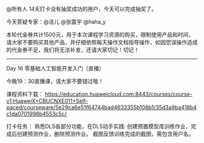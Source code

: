 @所有人
14天打卡没有抽奖成功的用户，今天可以完成抽奖了。

今天答疑专家：@洁儿  @张震宇 @haha_y

本轮代金券共计1500元，用于本次课程学习资源的购买，限制使用产品和时间，请大家不要购买其他产品，并仔细依照每天操作文档指导操作，如因您误操作造成的代金券不足，我们将无法补发，还请大家切记！切记！
 
------------------
Day 16 零基础人工智能开发入门（直播）

今晚19：30直播课，请大家不要错过哦！

课程资料下载：
https://education.huaweicloud.com:8443/courses/course-v1:HuaweiX+CBUCNXE011+Self-paced/courseware/5e29ca6e51f64744bad4633355b108b1/35d3a9ba418b4c1da0701998b4553c5c/

打卡任务：
熟悉DLS各部分功能，在DLS动手实践:
创建预置模型库训练作业，完成后创建预测作业，删除预测作业。
截图反馈训练完成的截图，需包含用户名。